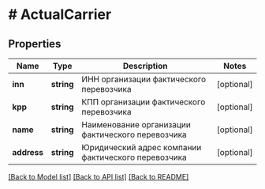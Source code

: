 # # ActualCarrier

## Properties

Name | Type | Description | Notes
------------ | ------------- | ------------- | -------------
**inn** | **string** | ИНН организации фактического перевозчика | [optional]
**kpp** | **string** | КПП организации фактического перевозчика | [optional]
**name** | **string** | Наименование организации фактического перевозчика | [optional]
**address** | **string** | Юридический адрес компании фактического перевозчика | [optional]

[[Back to Model list]](../../README.md#models) [[Back to API list]](../../README.md#endpoints) [[Back to README]](../../README.md)
